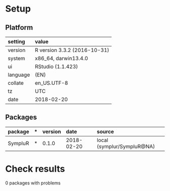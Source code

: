 # Setup

## Platform

|setting  |value                        |
|:--------|:----------------------------|
|version  |R version 3.3.2 (2016-10-31) |
|system   |x86_64, darwin13.4.0         |
|ui       |RStudio (1.1.423)            |
|language |(EN)                         |
|collate  |en_US.UTF-8                  |
|tz       |UTC                          |
|date     |2018-02-20                   |

## Packages

|package |*  |version |date       |source                     |
|:-------|:--|:-------|:----------|:--------------------------|
|SympluR |*  |0.1.0   |2018-02-20 |local (symplur/SympluR@NA) |

# Check results

0 packages with problems




